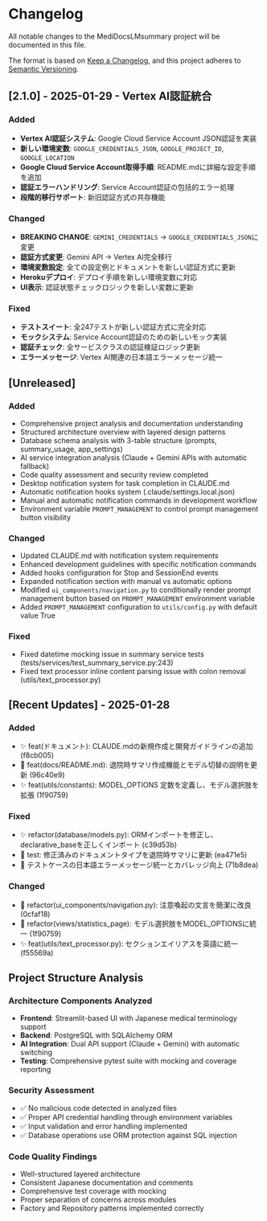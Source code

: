 # Changelog

All notable changes to the MediDocsLMsummary project will be documented in this file.

The format is based on [Keep a Changelog](https://keepachangelog.com/en/1.0.0/),
and this project adheres to [Semantic Versioning](https://semver.org/spec/v2.0.0.html).

## [2.1.0] - 2025-01-29 - Vertex AI認証統合

### Added
- **Vertex AI認証システム**: Google Cloud Service Account JSON認証を実装
- **新しい環境変数**: `GOOGLE_CREDENTIALS_JSON`, `GOOGLE_PROJECT_ID`, `GOOGLE_LOCATION`
- **Google Cloud Service Account取得手順**: README.mdに詳細な設定手順を追加
- **認証エラーハンドリング**: Service Account認証の包括的エラー処理
- **段階的移行サポート**: 新旧認証方式の共存機能

### Changed
- **BREAKING CHANGE**: `GEMINI_CREDENTIALS` → `GOOGLE_CREDENTIALS_JSON`に変更
- **認証方式変更**: Gemini API → Vertex AI完全移行
- **環境変数設定**: 全ての設定例とドキュメントを新しい認証方式に更新
- **Herokuデプロイ**: デプロイ手順を新しい環境変数に対応
- **UI表示**: 認証状態チェックロジックを新しい変数に更新

### Fixed
- **テストスイート**: 全247テストが新しい認証方式に完全対応
- **モックシステム**: Service Account認証のための新しいモック実装
- **認証チェック**: 全サービスクラスの認証検証ロジック更新
- **エラーメッセージ**: Vertex AI関連の日本語エラーメッセージ統一

## [Unreleased]

### Added
- Comprehensive project analysis and documentation understanding
- Structured architecture overview with layered design patterns
- Database schema analysis with 3-table structure (prompts, summary_usage, app_settings)
- AI service integration analysis (Claude + Gemini APIs with automatic fallback)
- Code quality assessment and security review completed
- Desktop notification system for task completion in CLAUDE.md
- Automatic notification hooks system (.claude/settings.local.json)
- Manual and automatic notification commands in development workflow
- Environment variable `PROMPT_MANAGEMENT` to control prompt management button visibility

### Changed
- Updated CLAUDE.md with notification system requirements
- Enhanced development guidelines with specific notification commands
- Added hooks configuration for Stop and SessionEnd events
- Expanded notification section with manual vs automatic options
- Modified `ui_components/navigation.py` to conditionally render prompt management button based on `PROMPT_MANAGEMENT` environment variable
- Added `PROMPT_MANAGEMENT` configuration to `utils/config.py` with default value True

### Fixed
- Fixed datetime mocking issue in summary service tests (tests/services/test_summary_service.py:243)
- Fixed text processor inline content parsing issue with colon removal (utils/text_processor.py)

## [Recent Updates] - 2025-01-28

### Added
- ✨ feat(ドキュメント): CLAUDE.mdの新規作成と開発ガイドラインの追加 (f8cb005)
- 📝 feat(docs/README.md): 退院時サマリ作成機能とモデル切替の説明を更新 (96c40e9)
- ✨ feat(utils/constants): MODEL_OPTIONS 定数を定義し、モデル選択肢を拡張 (1f90759)

### Fixed
- ✨ refactor(database/models.py): ORMインポートを修正し、declarative_baseを正しくインポート (c39d53b)
- 🎯 test: 修正済みのドキュメントタイプを退院時サマリに更新 (ea471e5)
- 🧪 テストケースの日本語エラーメッセージ統一とカバレッジ向上 (71b8dea)

### Changed
- 🔧 refactor(ui_components/navigation.py): 注意喚起の文言を簡潔に改良 (0cfaf18)
- 📝 refactor(views/statistics_page): モデル選択肢をMODEL_OPTIONSに統一 (1f90759)
- ✨ feat(utils/text_processor.py): セクションエイリアスを英語に統一 (f55569a)

## Project Structure Analysis

### Architecture Components Analyzed
- **Frontend**: Streamlit-based UI with Japanese medical terminology support
- **Backend**: PostgreSQL with SQLAlchemy ORM
- **AI Integration**: Dual API support (Claude + Gemini) with automatic switching
- **Testing**: Comprehensive pytest suite with mocking and coverage reporting

### Security Assessment
- ✅ No malicious code detected in analyzed files
- ✅ Proper API credential handling through environment variables  
- ✅ Input validation and error handling implemented
- ✅ Database operations use ORM protection against SQL injection

### Code Quality Findings
- Well-structured layered architecture
- Consistent Japanese documentation and comments
- Comprehensive test coverage with mocking
- Proper separation of concerns across modules
- Factory and Repository patterns implemented correctly